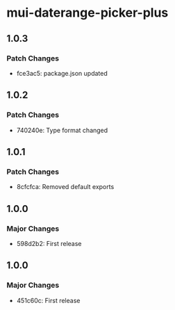 # mui-daterange-picker-plus

## 1.0.3

### Patch Changes

- fce3ac5: package.json updated

## 1.0.2

### Patch Changes

- 740240e: Type format changed

## 1.0.1

### Patch Changes

- 8cfcfca: Removed default exports

## 1.0.0

### Major Changes

- 598d2b2: First release

## 1.0.0

### Major Changes

- 451c60c: First release

